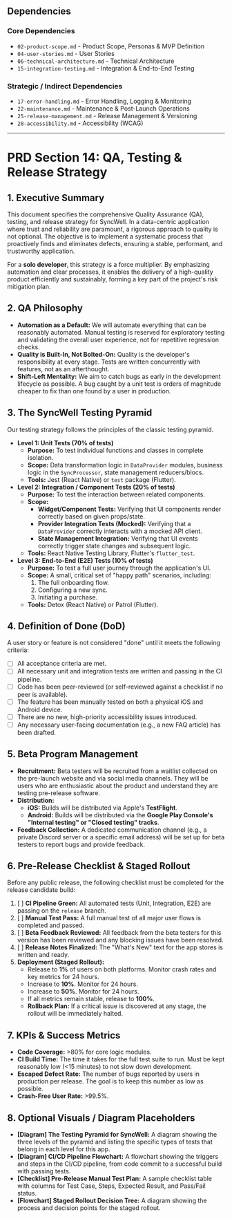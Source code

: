 ## Dependencies

### Core Dependencies
- `02-product-scope.md` - Product Scope, Personas & MVP Definition
- `04-user-stories.md` - User Stories
- `06-technical-architecture.md` - Technical Architecture
- `15-integration-testing.md` - Integration & End-to-End Testing

### Strategic / Indirect Dependencies
- `17-error-handling.md` - Error Handling, Logging & Monitoring
- `22-maintenance.md` - Maintenance & Post-Launch Operations
- `25-release-management.md` - Release Management & Versioning
- `28-accessibility.md` - Accessibility (WCAG)

---

# PRD Section 14: QA, Testing & Release Strategy

## 1. Executive Summary

This document specifies the comprehensive Quality Assurance (QA), testing, and release strategy for SyncWell. In a data-centric application where trust and reliability are paramount, a rigorous approach to quality is not optional. The objective is to implement a systematic process that proactively finds and eliminates defects, ensuring a stable, performant, and trustworthy application.

For a **solo developer**, this strategy is a force multiplier. By emphasizing automation and clear processes, it enables the delivery of a high-quality product efficiently and sustainably, forming a key part of the project's risk mitigation plan.

## 2. QA Philosophy

*   **Automation as a Default:** We will automate everything that can be reasonably automated. Manual testing is reserved for exploratory testing and validating the overall user experience, not for repetitive regression checks.
*   **Quality is Built-In, Not Bolted-On:** Quality is the developer's responsibility at every stage. Tests are written concurrently with features, not as an afterthought.
*   **Shift-Left Mentality:** We aim to catch bugs as early in the development lifecycle as possible. A bug caught by a unit test is orders of magnitude cheaper to fix than one found by a user in production.

## 3. The SyncWell Testing Pyramid

Our testing strategy follows the principles of the classic testing pyramid.

*   **Level 1: Unit Tests (70% of tests)**
    *   **Purpose:** To test individual functions and classes in complete isolation.
    *   **Scope:** Data transformation logic in `DataProvider` modules, business logic in the `SyncProcessor`, state management reducers/blocs.
    *   **Tools:** Jest (React Native) or `test` package (Flutter).
*   **Level 2: Integration / Component Tests (20% of tests)**
    *   **Purpose:** To test the interaction between related components.
    *   **Scope:**
        *   **Widget/Component Tests:** Verifying that UI components render correctly based on given props/state.
        *   **Provider Integration Tests (Mocked):** Verifying that a `DataProvider` correctly interacts with a mocked API client.
        *   **State Management Integration:** Verifying that UI events correctly trigger state changes and subsequent logic.
    *   **Tools:** React Native Testing Library, Flutter's `flutter_test`.
*   **Level 3: End-to-End (E2E) Tests (10% of tests)**
    *   **Purpose:** To test a full user journey through the application's UI.
    *   **Scope:** A small, critical set of "happy path" scenarios, including:
        1.  The full onboarding flow.
        2.  Configuring a new sync.
        3.  Initiating a purchase.
    *   **Tools:** Detox (React Native) or Patrol (Flutter).

## 4. Definition of Done (DoD)

A user story or feature is not considered "done" until it meets the following criteria:
*   [ ] All acceptance criteria are met.
*   [ ] All necessary unit and integration tests are written and passing in the CI pipeline.
*   [ ] Code has been peer-reviewed (or self-reviewed against a checklist if no peer is available).
*   [ ] The feature has been manually tested on both a physical iOS and Android device.
*   [ ] There are no new, high-priority accessibility issues introduced.
*   [ ] Any necessary user-facing documentation (e.g., a new FAQ article) has been drafted.

## 5. Beta Program Management

*   **Recruitment:** Beta testers will be recruited from a waitlist collected on the pre-launch website and via social media channels. They will be users who are enthusiastic about the product and understand they are testing pre-release software.
*   **Distribution:**
    *   **iOS:** Builds will be distributed via Apple's **TestFlight**.
    *   **Android:** Builds will be distributed via the **Google Play Console's "Internal testing" or "Closed testing" tracks**.
*   **Feedback Collection:** A dedicated communication channel (e.g., a private Discord server or a specific email address) will be set up for beta testers to report bugs and provide feedback.

## 6. Pre-Release Checklist & Staged Rollout

Before any public release, the following checklist must be completed for the release candidate build:
1.  [ ] **CI Pipeline Green:** All automated tests (Unit, Integration, E2E) are passing on the `release` branch.
2.  [ ] **Manual Test Pass:** A full manual test of all major user flows is completed and passed.
3.  [ ] **Beta Feedback Reviewed:** All feedback from the beta testers for this version has been reviewed and any blocking issues have been resolved.
4.  [ ] **Release Notes Finalized:** The "What's New" text for the app stores is written and ready.
5.  **Deployment (Staged Rollout):**
    *   Release to **1%** of users on both platforms. Monitor crash rates and key metrics for 24 hours.
    *   Increase to **10%**. Monitor for 24 hours.
    *   Increase to **50%**. Monitor for 24 hours.
    *   If all metrics remain stable, release to **100%**.
    *   **Rollback Plan:** If a critical issue is discovered at any stage, the rollout will be immediately halted.

## 7. KPIs & Success Metrics

*   **Code Coverage:** >80% for core logic modules.
*   **CI Build Time:** The time it takes for the full test suite to run. Must be kept reasonably low (<15 minutes) to not slow down development.
*   **Escaped Defect Rate:** The number of bugs reported by users in production per release. The goal is to keep this number as low as possible.
*   **Crash-Free User Rate:** >99.5%.

## 8. Optional Visuals / Diagram Placeholders

*   **[Diagram] The Testing Pyramid for SyncWell:** A diagram showing the three levels of the pyramid and listing the specific types of tests that belong in each level for this app.
*   **[Diagram] CI/CD Pipeline Flowchart:** A flowchart showing the triggers and steps in the CI/CD pipeline, from code commit to a successful build with passing tests.
*   **[Checklist] Pre-Release Manual Test Plan:** A sample checklist table with columns for Test Case, Steps, Expected Result, and Pass/Fail status.
*   **[Flowchart] Staged Rollout Decision Tree:** A diagram showing the process and decision points for the staged rollout.
